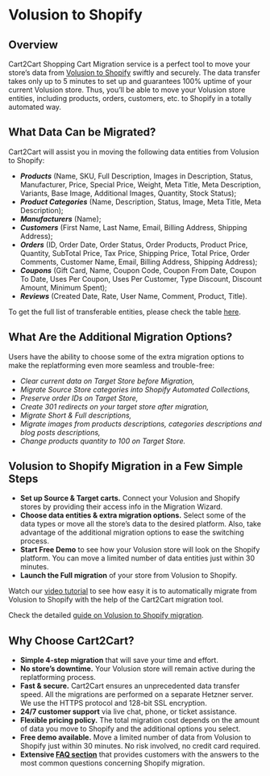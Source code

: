 # Volusion to Shopify 
## Overview
Cart2Cart Shopping Cart Migration service is a perfect tool to move your store’s data from [Volusion to Shopify](https://www.shopping-cart-migration.com/shopping-cart-migration-options/1142-volusion-to-shopify-migration?utm_source=github-articles&utm_medium=articles&utm_term=volusion-shopify&utm_campaign=github.com) swiftly and securely. The data transfer takes only up to 5 minutes to set up and guarantees 100% uptime of your current Volusion store. Thus, you’ll be able to move your Volusion store entities, including products, orders, customers, etc. to Shopify in a totally automated way.
## What Data Can be Migrated?
Cart2Cart will assist you in moving the following data entities from Volusion to Shopify:
* **_Products_** (Name, SKU, Full Description, Images in Description, Status, Manufacturer, Price, Special Price, Weight, Meta Title, Meta Description, Variants, Base Image, Additional Images, Quantity, Stock Status);
* **_Product Categories_** (Name, Description, Status, Image, Meta Title, Meta Description);
* **_Manufacturers_** (Name);
* **_Customers_** (First Name, Last Name, Email, Billing Address, Shipping Address);
* **_Orders_** (ID, Order Date, Order Status, Order Products, Product Price, Quantity, SubTotal Price, Tax Price, Shipping Price, Total Price, Order Comments, Customer Name, Email, Billing Address, Shipping Address);
* **_Coupons_** (Gift Card, Name, Coupon Code, Coupon From Date, Coupon To Date, Uses Per Coupon, Uses Per Customer, Type Discount, Discount Amount, Minimum Spent);
* **_Reviews_** (Created Date, Rate, User Name, Comment, Product, Title).
 
 
To get the full list of transferable entities, please check the table [here](https://www.shopping-cart-migration.com/shopping-cart-migration-options/1142-volusion-to-shopify-migration?utm_source=github-articles&utm_medium=articles&utm_term=volusion-shopify&utm_campaign=github.com).
## What Are the Additional Migration Options?
Users have the ability to choose some of the extra migration options to make the replatforming even more seamless and trouble-free:
* _Clear current data on Target Store before Migration,_
* _Migrate Source Store categories into Shopify Automated Collections,_
* _Preserve order IDs on Target Store,_
* _Create 301 redirects on your target store after migration,_
* _Migrate Short & Full descriptions,_
* _Migrate images from products descriptions, categories descriptions and blog posts descriptions,_
* _Change products quantity to 100 on Target Store._
## Volusion to Shopify Migration in a Few Simple Steps 
* **Set up Source & Target carts.** Connect your Volusion and Shopify stores by providing their access info in the Migration Wizard.
* **Choose data entities & extra migration options.** Select some of the data types or move all the store’s data to the desired platform. Also, take advantage of the additional migration options to ease the switching process.
* **Start Free Demo** to see how your Volusion store will look on the Shopify platform. You can move a limited number of data entities just within 30 minutes.  
* **Launch the Full migration** of your store from Volusion to Shopify.

Watch our [video tutorial](https://www.youtube.com/watch?v=ICN92Xalsf0?utm_source=github-articles&utm_medium=articles&utm_term=volusion-shopify&utm_campaign=github.com) to see how easy it is to automatically migrate from Volusion to Shopify with the help of the Cart2Cart migration tool.
 
Check the detailed [guide on Volusion to Shopify migration](https://www.shopping-cart-migration.com/migration-guides/how-to-migrate-from-volusion-to-shopify-without-impacting-revenue?utm_source=github-articles&utm_medium=articles&utm_term=volusion-shopify&utm_campaign=github.com). 
## Why Choose Cart2Cart?
* **Simple 4-step migration** that will save your time and effort.
* **No store’s downtime.** Your Volusion store will remain active during the replatforming process.
* **Fast & secure.** Cart2Cart ensures an unprecedented data transfer speed. All the migrations are performed on a separate Hetzner server. We use the HTTPS protocol and 128-bit SSL encryption.
* **24/7 customer support** via live chat, phone, or ticket assistance.
* **Flexible pricing policy.** The total migration cost depends on the amount of data you move to Shopify and the additional options you select.   
* **Free demo available.** Move a limited number of data from Volusion to Shopify just within 30 minutes. No risk involved, no credit card required. 
* **Extensive [FAQ section](https://www.shopping-cart-migration.com/faq/22-shopify?utm_source=github-articles&utm_medium=articles&utm_term=volusion-shopify&utm_campaign=github.com)** that provides customers with the answers to the most common questions concerning Shopify migration.
